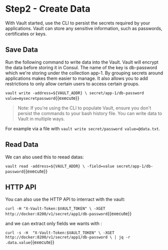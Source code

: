 # Step2 - Create Data

With Vault started, use the CLI to persist the secrets required by your applications. Vault can store any sensitive information, such as passwords, certificates or keys.

## Save Data

Run the following command to write data into the Vault. Vault will encrypt the data before storing it in Consul. The name of the key is db-password which we're storing under the collection app-1. By grouping secrets around applications makes them easier to manage. It also allows you to add restrictions to only allow certain users to access certain groups.

`vault write -address=${VAULT_ADDR} \
  secret/app-1/db-password value=mysecretpassword`{{execute}}
  
>  Note: If you're using the CLI to populate Vault, ensure you don't persist the commands to your bash history file. You can write data to Vault in multiple ways. 

For example via a file with `vault write secret/password value=@data.txt`.

## Read Data

We can also used this to reead datas:

`vault read -address=${VAULT_ADDR} \
  -field=value secret/app-1/db-password`{{execute}}
  

## HTTP API

You can also use the HTTP API to interract with the vault:

`curl -H "X-Vault-Token:$VAULT_TOKEN" \
  -XGET http://docker:8200/v1/secret/app1/db-password`{{execute}}

and we can extract only fields we wants with :

`curl -s -H  "X-Vault-Token:$VAULT_TOKEN" \
  -XGET http://docker:8200/v1/secret/app1/db-password \
    | jq -r .data.value`{{execute}}
